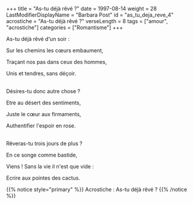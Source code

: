 +++
title = "As-tu déjà rêvé ?"
date = 1997-08-14
weight = 28
LastModifierDisplayName = "Barbara Post"
id = "as_tu_deja_reve_4"
acrostiche = "As-tu déjà rêvé ?"
verseLength = 8
tags = ["amour", "acrostiche"]
categories = ["Romantisme"]
+++

As-tu déjà rêvé d'un soir :

Sur les chemins les cœurs embaument,

Traçant nos pas dans ceux des hommes,

Unis et tendres, sans déçoir.

 \
Désires-tu donc autre chose ?

Etre au désert des sentiments,

Juste le cœur aux firmaments,

Authentifier l'espoir en rose.

 \
Rêveras-tu trois jours de plus ?

En ce songe comme bastide,

Viens ! Sans la vie il n'est que vide :

Ecrire aux pointes des cactus.

{{% notice style="primary" %}}
Acrostiche : As-tu déjà rêvé ?
{{% /notice %}}
